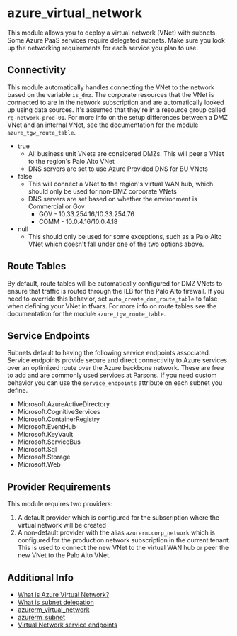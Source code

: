 # azure_virtual_network

This module allows you to deploy a virtual network (VNet) with subnets. Some Azure PaaS
services require delegated subnets. Make sure you look up the networking requirements
for each service you plan to use.

## Connectivity

This module automatically handles connecting the VNet to the network based on the
variable `is_dmz`. The corporate resources that the VNet is connected to are in the
network subscription and are automatically looked up using data sources. It's assumed
that they're in a resource group called `rg-network-prod-01`. For more info on the setup
differences between a DMZ VNet and an internal VNet, see the documentation for the
module `azure_tgw_route_table`.

* true
  * All business unit VNets are considered DMZs. This will peer a VNet to the region's
  Palo Alto VNet
  * DNS servers are set to use Azure Provided DNS
for BU VNets
* false
  * This will connect a VNet to the region's virtual WAN hub, which should only be used
  for non-DMZ corporate VNets
  * DNS servers are set based on whether the environment is Commercial or Gov
    * GOV - 10.33.254.16/10.33.254.76
    * COMM - 10.0.4.16/10.0.4.18
* null
  * This should only be used for some exceptions, such as a Palo Alto VNet which doesn't
  fall under one of the two options above.

## Route Tables

By default, route tables will be automatically configured for DMZ VNets to ensure that
traffic is routed through the ILB for the Palo Alto firewall. If you need to override
this behavior, set `auto_create_dmz_route_table` to false when defining your VNet in
tfvars. For more info on route tables see the documentation for the module
`azure_tgw_route_table`.

## Service Endpoints

Subnets default to having the following service endpoints associated. Service endpoints
provide secure and direct connectivity to Azure services over an optimized route over
the Azure backbone network. These are free to add and are commonly used services at
Parsons. If you need custom behavior you can use the `service_endpoints` attribute on
each subnet you define.

* Microsoft.AzureActiveDirectory
* Microsoft.CognitiveServices
* Microsoft.ContainerRegistry
* Microsoft.EventHub
* Microsoft.KeyVault
* Microsoft.ServiceBus
* Microsoft.Sql
* Microsoft.Storage
* Microsoft.Web

## Provider Requirements

This module requires two providers:

1) A default provider which is configured for the subscription where the virtual
network will be created
2) A non-default provider with the alias `azurerm.corp_network` which is configured
for the production network subscription in the current tenant. This is used to connect
the new VNet to the virtual WAN hub or peer the new VNet to the Palo Alto VNet.

## Additional Info

* [What is Azure Virtual Network?](https://learn.microsoft.com/en-us/azure/virtual-network/virtual-networks-overview)
* [What is subnet delegation](https://learn.microsoft.com/en-us/azure/virtual-network/subnet-delegation-overview)
* [azurerm_virtual_network](https://registry.terraform.io/providers/hashicorp/azurerm/latest/docs/resources/virtual_network.html)
* [azurerm_subnet](https://registry.terraform.io/providers/hashicorp/azurerm/latest/docs/resources/subnet)
* [Virtual Network service endpoints](https://learn.microsoft.com/en-us/azure/virtual-network/virtual-network-service-endpoints-overview)
